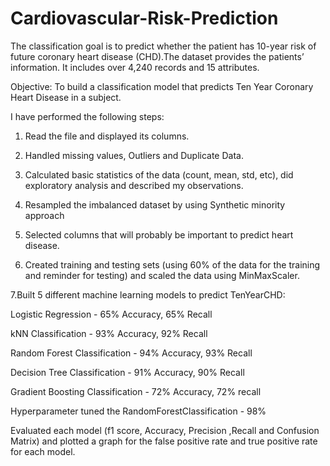 # Cardiovascular-Risk-Prediction

The classification goal is to predict whether the patient has 10-year risk of future coronary heart disease (CHD).The dataset provides the patients’ information. It includes over 4,240 records and 15 attributes.

Objective: To build a classification model that predicts Ten Year Coronary Heart Disease in a subject.

I have performed the following steps:

1. Read the file and displayed its columns.

2. Handled missing values, Outliers and Duplicate Data.

3. Calculated basic statistics of the data (count, mean, std, etc), did exploratory analysis and described my observations.

4. Resampled the imbalanced dataset by using Synthetic minority approach

5. Selected columns that will probably be important to predict heart disease.

6. Created training and testing sets (using 60% of the data for the training and reminder for testing) and scaled the data using MinMaxScaler.

7.Built 5 different machine learning models to predict TenYearCHD:

Logistic Regression - 65% Accuracy, 65% Recall

kNN Classification - 93% Accuracy, 92% Recall

Random Forest Classification - 94% Accuracy, 93% Recall

Decision Tree Classification - 91% Accuracy, 90% Recall

Gradient Boosting Classification - 72% Accuracy, 72% recall

Hyperparameter tuned the RandomForestClassification - 98% 

Evaluated each model (f1 score, Accuracy, Precision ,Recall and Confusion Matrix) and plotted a graph for the false positive rate and true positive rate for each model.

